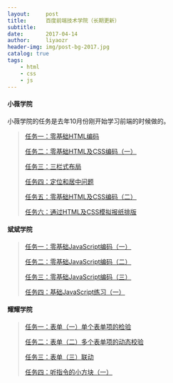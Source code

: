 ```yaml
---
layout:     post 
title:      百度前端技术学院（长期更新）
subtitle:   
date:       2017-04-14
author:     liyaozr
header-img: img/post-bg-2017.jpg
catalog: true
tags: 
    - html
    - css
    - js
---
```


#### 小薇学院
小薇学院的任务是去年10月份刚开始学习前端的时候做的。

> [任务一：零基础HTML编码](https://liyaozr.github.io/baidu-ife-task/xiaowei/task1.html)
> 
> [任务二：零基础HTML及CSS编码（一）](https://liyaozr.github.io/baidu-ife-task/xiaowei/task2.html)
>  
> [任务三：三栏式布局](https://liyaozr.github.io/baidu-ife-task/xiaowei/task3.html)
>   
> [任务四：定位和居中问题](https://liyaozr.github.io/baidu-ife-task/xiaowei/task4.html)
>   
> [任务五：零基础HTML及CSS编码（二）](https://liyaozr.github.io/baidu-ife-task/xiaowei/task5.html)
> 
> [任务六：通过HTML及CSS模拟报纸排版](https://liyaozr.github.io/baidu-ife-task/xiaowei/task6.html)
> 

#### 斌斌学院

> [任务一：零基础JavaScript编码（一）](https://liyaozr.github.io/baidu-ife-task/binbin/task1.html)
> 
> [任务二：零基础JavaScript编码（二）](https://liyaozr.github.io/baidu-ife-task/binbin/task2.html)
> 
> [任务三：零基础JavaScript编码（三）](https://liyaozr.github.io/baidu-ife-task/binbin/task3.html)
> 
> [任务四：基础JavaScript练习（一）](https://liyaozr.github.io/baidu-ife-task/binbin/task4.html)
> 

#### 耀耀学院

> [任务一：表单（一）单个表单项的检验](https://liyaozr.github.io/baidu-ife-task/yaoyao/task1.html)
> 
> [任务二：表单（二）多个表单项的动态校验](https://liyaozr.github.io/baidu-ife-task/yaoyao/task2.html)
> 
> [任务三：表单（三）联动](https://liyaozr.github.io/baidu-ife-task/yaoyao/task3.html)
> 
> [任务四：听指令的小方块（一）](https://liyaozr.github.io/baidu-ife-task/yaoyao/task4.html)
